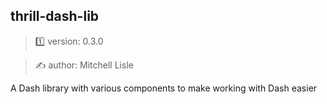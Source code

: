 ##  thrill-dash-lib

> 1️⃣ version: 0.3.0

> ✍️ author: Mitchell Lisle

A Dash library with various components to make working with Dash easier
